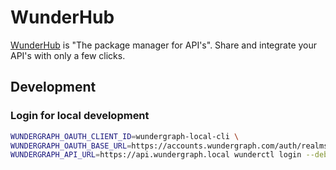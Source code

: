 # WunderHub

[WunderHub](https://hub.wundergraph.com/) is "The package manager for API's". Share and integrate your API's with only a few clicks.

## Development

### Login for local development

```sh
WUNDERGRAPH_OAUTH_CLIENT_ID=wundergraph-local-cli \
WUNDERGRAPH_OAUTH_BASE_URL=https://accounts.wundergraph.com/auth/realms/testing \
WUNDERGRAPH_API_URL=https://api.wundergraph.local wunderctl login --debug
```
